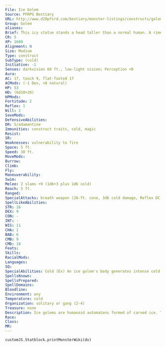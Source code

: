 ```yaml
---
File: Ice Golem
Source: PFRPG Bestiary
URL: http://www.d20pfsrd.com/bestiary/monster-listings/constructs/golem/ice
Group: Golem
aliases: 
Brief: This icy statue stands a head taller than a normal human. A rime of frost coats it, and razor-sharp shards of ice adorn its limbs.
CR: 5
XP: 1600
Alignment: N
Size: Medium
Type: construct
SubType: (cold)
Initiative: -1
Senses: darkvision 60 ft., low-light vision; Perception +0
Aura: 
AC: 17, touch 9, flat-footed 17
ACMods: (-1 Dex, +8 natural)
HP: 53
HD: (6d10+20)
HPMods: 
Fortitude: 2
Reflex: 1
Will: 2
SaveMods: 
DefensiveAbilities: 
DR: 5/adamantine
Immunities: construct traits, cold, magic
Resist: 
SR: 
Weaknesses: vulnerability to fire
Space: 5 ft.
Speed: 30 ft.
MoveMods: 
Burrow: 
Climb: 
Fly: 
Maneuverability: 
Swim: 
Melee: 2 slams +9 (1d6+3 plus 1d6 cold)
Reach: 5 ft.
Ranged: 
SpecialAttacks: breath weapon (20-ft. cone, 3d6 cold damage, Reflex DC 13 half, usable once every 1d4 rounds), cold (1d6), icy destruction
SpellLikeAbilities: 
STR: 16
DEX: 9
CON: -
INT: -
WIS: 11
CHA: 1
BAB: 6
CMB: 9
CMD: 18
Feats: 
Skills: 
RacialMods: 
Languages: 
SQ: 
SpecialAbilities: Cold (Ex) An ice golem's body generates intense cold, dealing 1d6 points of damage with its touch. Creatures attacking an ice golem with unarmed strikes or natural weapons take this same cold damage each time one of their attacks hits. Icy Destruction (Ex) When reduced to 0 hit points, an ice golem shatters in an explosion of jagged shards of ice. All creatures within a 10-foot burst take 3d6 points of slashing damage and 2d6 points of cold damage; a DC 13 Reflex save halves the damage. The save DC is Constitution-based. Immunity to Magic (Ex) An ice golem is immune to any spell or spell-like ability that allows spell resistance, with the exception of spells and spell-like abilities that have the Fire descriptor, which affect it normally. In addition, certain spells and effects function differently against the creature, as noted below. • A magical attack that deals electricity damage slows an ice golem (as the slow spell) for 2d6 rounds, with no saving throw. • A magical attack that deals cold damage breaks any slow effect on the golem and heals 1 point of damage for every 3 points of damage the attack would otherwise deal. If the amount of healing would cause the golem to exceed its full normal hit points, it gains any excess as temporary hit points. An ice golem gets no saving throw against cold effects.
SpellsKnown: 
SpellsPrepared: 
SpellDomains: 
Bloodline: 
Environment: any
Temperature: cold
Organization: solitary or gang (2-4)
Treasure: none
Description: Ice golems are humanoid automatons formed of carved ice. Their appearance can range from roughly chiseled figures of ice and snow to elaborately detailed ice sculptures and beautiful crystalline statues. Ice golems cannot speak, and move with the sound of cracking and popping ice. An ice golem stands 7 feet tall and weighs 500 pounds. Construction An ice golem's body must be constructed from a single block of ice weighing at least 1,000 pounds. The ice is treated with magical powders and unguents worth at least 500 gp. Ice Golem CL 12th; Price 18,500 gp Construction Requirements Craft Construct, chill touch, cone of cold, geas/ quest, ice storm, resist energy (cold), creator must be caster level 12th; Skill Craft (sculptures) DC 17; Cost 9,500 gp
Race: 
Class: 
MR: 
---
```

```dataviewjs
customJS.Statblock.printMonsterWiki(dv)
```
